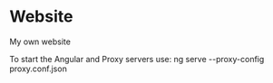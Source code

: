 # Website
My own website

To start the Angular and Proxy servers use: ng serve --proxy-config proxy.conf.json
